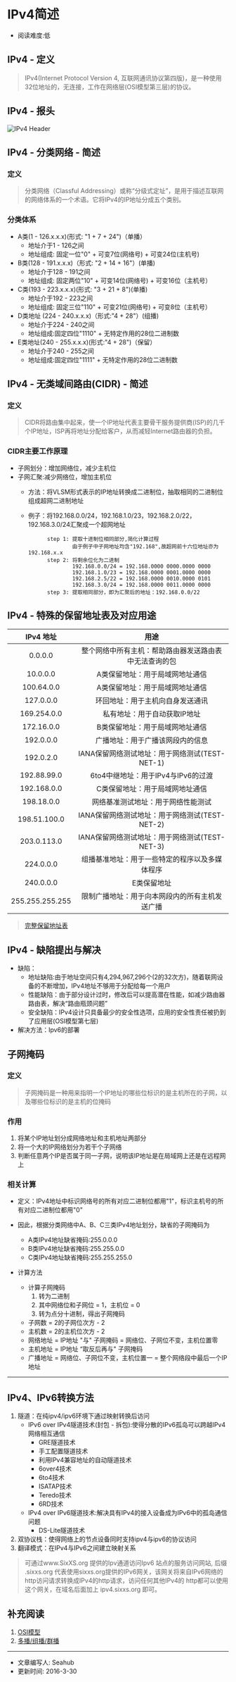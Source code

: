 # IPv4简述
* 阅读难度:低

## IPv4 - 定义
> IPv4(Internet Protocol Version 4, 互联网通讯协议第四版)，是一种使用32位地址的，无连接，工作在网络层(OSI模型第三层)的协议。

## IPv4 - 报头
![IPv4 Header](https://github.com/SeaHub/BlogOfComputerNetwork/blob/master/res/iPv4%20Header.png?raw=true)

## IPv4 - 分类网络 - 简述
### 定义
> 分类网络（Classful Addressing）或称“分级式定址”，是用于描述互联网的网络体系的一个术语。它将IPv4的IP地址分成五个类别。

### 分类体系
* A类(1 - 126.x.x.x)(形式: "1 + 7 + 24")（单播）
	* 地址介于1 - 126之间
	* 地址组成: 固定一位"0" + 可变7位(网络号) + 可变24位(主机号)
* B类(128 - 191.x.x.x)（形式: "2 + 14 + 16"）(单播)
	* 地址介于128 - 191之间
	* 地址组成: 固定两位"10" + 可变14位(网络号) + 可变16位（主机号）
* C类(193 - 223.x.x.x)(形式: "3 + 21 + 8")(单播)
	* 地址介于192 - 223之间
	* 地址组成: 固定三位"110" + 可变21位(网络号) + 可变8位（主机号）
* D类地址 (224 - 240.x.x.x)（形式:"4 + 28"）(组播)
	* 地址介于224 - 240之间
	* 地址组成:固定四位"1110" + 无特定作用的28位二进制数
* E类地址(240 - 255.x.x.x)(形式:"4 + 28")（保留）
	* 地址介于240 - 255之间
	* 地址组成:固定四位"1111" + 无特定作用的28位二进制数


## IPv4 - 无类域间路由(CIDR) - 简述
### 定义
> CIDR将路由集中起来，使一个IP地址代表主要骨干服务提供商(ISP)的几千个IP地址，ISP再将地址分配给客户，从而减轻Internet路由器的负担。

### CIDR主要工作原理
* 子网划分：增加网络位，减少主机位
* 子网汇聚:减少网络位，增加主机位
	* 方法：将VLSM形式表示的IP地址转换成二进制位，抽取相同的二进制位组成超网二进制地址
	* 例子：将192.168.0.0/24，192.168.1.0/23，192.168.2.0/22，192.168.3.0/24汇聚成一个超网地址
					
				step 1: 提取十进制位相同部分,简化计算过程
						由于例子中子网地址均含"192.168",故超网前十六位地址亦为192.168.x.x
				step 2: 将剩余位化为二进制
						192.168.0.0/24 = 192.168.0000 0000.0000 0000
						192.168.1.0/23 = 192.168.0000 0001.0000 0000
						192.168.2.5/22 = 192.168.0000 0010.0000 0101
						192.168.3.0/24 = 192.168.0000 0011.0000 0000
				step 3: 提取相同部分，即为汇聚后的地址：192.168.0.0/22
					
## IPv4 - 特殊的保留地址表及对应用途
|    IPv4 地址     |     用途     |
| :-------: | :----: |
| 0.0.0.0 | 整个网络中所有主机：帮助路由器发送路由表中无法查询的包 |
| 10.0.0.0 | A类保留地址：用于局域网地址通信 |
| 100.64.0.0 | A类保留地址：用于局域网地址通信 |
| 127.0.0.0 | 环回地址：用于主机向自身发送通讯 |
| 169.254.0.0 | 私有地址：用于自动获取IP地址 |
| 172.16.0.0 | B类保留地址：用于局域网地址通信 |
| 192.0.0.0 | 广播地址：用于广播该网段内的信息 |
| 192.0.2.0 | IANA保留网络测试地址：用于网络测试(TEST-NET-1)  |
| 192.88.99.0 | 6to4中继地址：用于IPv4与IPv6的过渡 |
| 192.168.0.0 | C类保留地址：用于局域网地址通信 |
| 198.18.0.0 | 网络基准测试地址：用于网络性能测试 |
| 198.51.100.0 | IANA保留网络测试地址：用于网络测试(TEST-NET-2)  |
| 203.0.113.0 | IANA保留网络测试地址：用于网络测试(TEST-NET-3)  |
| 224.0.0.0 | 组播基准地址：用于一些特定的程序以及多媒体程序 |
| 240.0.0.0 |  E类保留地址 | 
| 255.255.255.255 | 限制广播地址：用于向本网段内的所有主机发送广播 |
> [完整保留地址表](http://www.iana.org/assignments/iana-ipv4-special-registry/iana-ipv4-special-registry.xhtml)

## IPv4 - 缺陷提出与解决
* 缺陷：
	* 地址缺陷:由于地址空间只有4,294,967,296个(2的32次方)，随着联网设备的不断增加，IPv4地址不够用于分配给每一个用户
	* 性能缺陷：由于部分设计过时，修改后可以提高潜在性能，如减少路由器路由表，解决“路由瓶颈问题”
	* 安全缺陷：IPv4设计只具备最少的安全性选项，应用的安全性责任被扔到了应用层(OSI模型第七层)
* 解决方法：Ipv6的部署


## 子网掩码
### 定义
> 子网掩码是一种用来指明一个IP地址的哪些位标识的是主机所在的子网，以及哪些位标识的是主机的位掩码
	
### 作用
1. 将某个IP地址划分成网络地址和主机地址两部分
2. 将一个大的IP网络划分为若干个子网络
3. 判断任意两个IP是否属于同一子网，说明该IP地址是在局域网上还是在远程网上 

### 相关计算
* 定义：IPv4地址中标识网络号的所有对应二进制位都用"1"，标识主机号的所有对应二进制位都用"0"
* 因此，根据分类网络中A、B、C三类IPv4地址划分，缺省的子网掩码为	
	* A类IPv4地址缺省掩码:255.0.0.0
	* B类IPv4地址缺省掩码:255.255.0.0
	* C类IPv4地址缺省掩码:255.255.255.0
	
* 计算方法
	* 计算子网掩码
		1. 转为二进制
		2. 其中网络位和子网位 = 1，主机位 = 0
		3. 转为点分十进制，得出子网掩码
	* 子网数 = 2的子网位次方 - 2
	* 主机数 = 2的主机位次方 - 2
	* 网络地址 = IP地址 "与" 子网掩码 = 网络位、子网位不变，主机位置零
	* 主机地址 = IP地址 “取反后再与" 子网掩码 
	* 广播地址 = 网络位、子网位不变，主机位置一 = 整个网络段中最后一个IP地址
	
----
## IPv4、IPv6转换方法
1. 隧道：在纯ipv4/ipv6环境下通过映射转换后访问
	* IPv6 over IPv4隧道技术(封包 - 拆包):使得分散的IPv6孤岛可以跨越IPv4网络相互通信
		* GRE隧道技术
		* 手工配置隧道技术
		* 利用IPv4兼容地址的自动隧道技术
		* 6over4技术
		* 6to4技术
		* ISATAP技术
		* Teredo技术
		* 6RD技术
	* IPv4 over IPv6隧道技术:解决具有IPv4的接入设备成为IPv6中的孤岛通信问题
		* DS-Lite隧道技术
2. 双协议栈：使得网络上的节点设备同时支持ipv4与ipv6的协议访问
3. 翻译模式：在IPv4与IPv6之间建立映射关系

>  可通过www.SixXS.org 提供的Ipv通道访问Ipv6 站点的服务访问网站, 后缀 .sixxs.org 代表使用sixxs.org提供的IPv6网关，该网关将来自IPv6网络的http访问请求转换成IPv4的http请求，访问任何其他IPv4的 http都可以使用这个网关，在域名后面加上 ipv4.sixxs.org 即可。


## 补充阅读
1. [OSI模型](https://zh.wikipedia.org/wiki/OSI%E6%A8%A1%E5%9E%8B)
2. [多播/组播/群播](https://zh.wikipedia.org/wiki/%E5%A4%9A%E6%92%AD)

------
* 文章编写人: Seahub
* 更新时间: 2016-3-30


